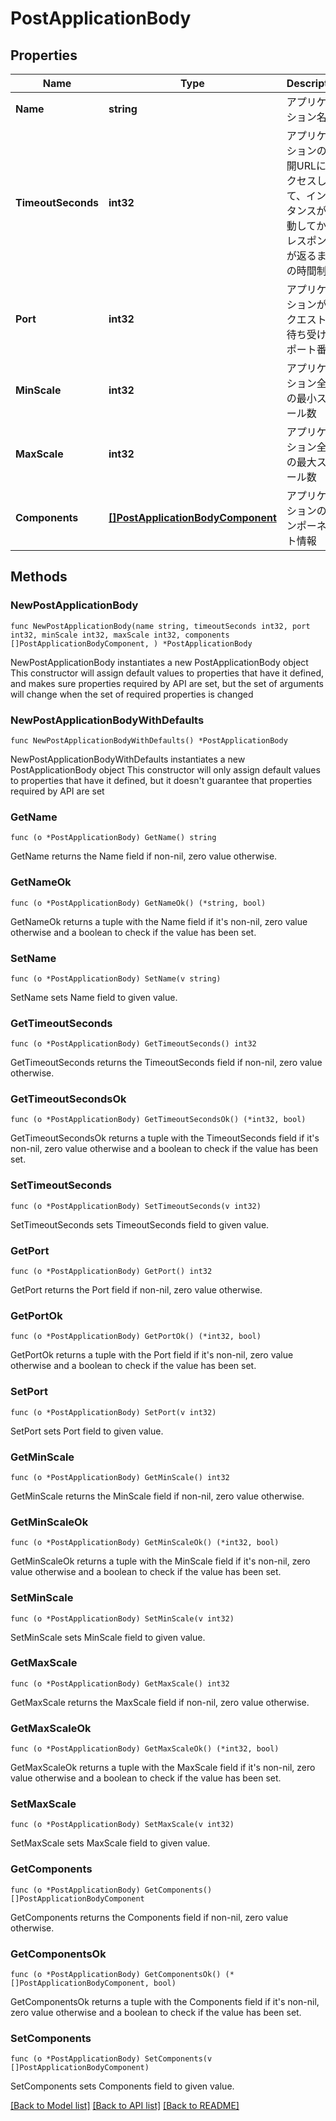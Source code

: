 # PostApplicationBody

## Properties

Name | Type | Description | Notes
------------ | ------------- | ------------- | -------------
**Name** | **string** | アプリケーション名 | 
**TimeoutSeconds** | **int32** | アプリケーションの公開URLにアクセスして、インスタンスが起動してからレスポンスが返るまでの時間制限 | [default to 60]
**Port** | **int32** | アプリケーションがリクエストを待ち受けるポート番号 | 
**MinScale** | **int32** | アプリケーション全体の最小スケール数 | [default to 0]
**MaxScale** | **int32** | アプリケーション全体の最大スケール数 | [default to 10]
**Components** | [**[]PostApplicationBodyComponent**](PostApplicationBodyComponent.md) | アプリケーションのコンポーネント情報 | 

## Methods

### NewPostApplicationBody

`func NewPostApplicationBody(name string, timeoutSeconds int32, port int32, minScale int32, maxScale int32, components []PostApplicationBodyComponent, ) *PostApplicationBody`

NewPostApplicationBody instantiates a new PostApplicationBody object
This constructor will assign default values to properties that have it defined,
and makes sure properties required by API are set, but the set of arguments
will change when the set of required properties is changed

### NewPostApplicationBodyWithDefaults

`func NewPostApplicationBodyWithDefaults() *PostApplicationBody`

NewPostApplicationBodyWithDefaults instantiates a new PostApplicationBody object
This constructor will only assign default values to properties that have it defined,
but it doesn't guarantee that properties required by API are set

### GetName

`func (o *PostApplicationBody) GetName() string`

GetName returns the Name field if non-nil, zero value otherwise.

### GetNameOk

`func (o *PostApplicationBody) GetNameOk() (*string, bool)`

GetNameOk returns a tuple with the Name field if it's non-nil, zero value otherwise
and a boolean to check if the value has been set.

### SetName

`func (o *PostApplicationBody) SetName(v string)`

SetName sets Name field to given value.


### GetTimeoutSeconds

`func (o *PostApplicationBody) GetTimeoutSeconds() int32`

GetTimeoutSeconds returns the TimeoutSeconds field if non-nil, zero value otherwise.

### GetTimeoutSecondsOk

`func (o *PostApplicationBody) GetTimeoutSecondsOk() (*int32, bool)`

GetTimeoutSecondsOk returns a tuple with the TimeoutSeconds field if it's non-nil, zero value otherwise
and a boolean to check if the value has been set.

### SetTimeoutSeconds

`func (o *PostApplicationBody) SetTimeoutSeconds(v int32)`

SetTimeoutSeconds sets TimeoutSeconds field to given value.


### GetPort

`func (o *PostApplicationBody) GetPort() int32`

GetPort returns the Port field if non-nil, zero value otherwise.

### GetPortOk

`func (o *PostApplicationBody) GetPortOk() (*int32, bool)`

GetPortOk returns a tuple with the Port field if it's non-nil, zero value otherwise
and a boolean to check if the value has been set.

### SetPort

`func (o *PostApplicationBody) SetPort(v int32)`

SetPort sets Port field to given value.


### GetMinScale

`func (o *PostApplicationBody) GetMinScale() int32`

GetMinScale returns the MinScale field if non-nil, zero value otherwise.

### GetMinScaleOk

`func (o *PostApplicationBody) GetMinScaleOk() (*int32, bool)`

GetMinScaleOk returns a tuple with the MinScale field if it's non-nil, zero value otherwise
and a boolean to check if the value has been set.

### SetMinScale

`func (o *PostApplicationBody) SetMinScale(v int32)`

SetMinScale sets MinScale field to given value.


### GetMaxScale

`func (o *PostApplicationBody) GetMaxScale() int32`

GetMaxScale returns the MaxScale field if non-nil, zero value otherwise.

### GetMaxScaleOk

`func (o *PostApplicationBody) GetMaxScaleOk() (*int32, bool)`

GetMaxScaleOk returns a tuple with the MaxScale field if it's non-nil, zero value otherwise
and a boolean to check if the value has been set.

### SetMaxScale

`func (o *PostApplicationBody) SetMaxScale(v int32)`

SetMaxScale sets MaxScale field to given value.


### GetComponents

`func (o *PostApplicationBody) GetComponents() []PostApplicationBodyComponent`

GetComponents returns the Components field if non-nil, zero value otherwise.

### GetComponentsOk

`func (o *PostApplicationBody) GetComponentsOk() (*[]PostApplicationBodyComponent, bool)`

GetComponentsOk returns a tuple with the Components field if it's non-nil, zero value otherwise
and a boolean to check if the value has been set.

### SetComponents

`func (o *PostApplicationBody) SetComponents(v []PostApplicationBodyComponent)`

SetComponents sets Components field to given value.



[[Back to Model list]](../README.md#documentation-for-models) [[Back to API list]](../README.md#documentation-for-api-endpoints) [[Back to README]](../README.md)


